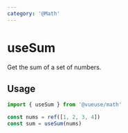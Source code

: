 ```yaml
---
category: '@Math'
---
```


# useSum

Get the sum of a set of numbers.

## Usage

```ts
import { useSum } from '@vueuse/math'

const nums = ref([1, 2, 3, 4])
const sum = useSum(nums)
```
